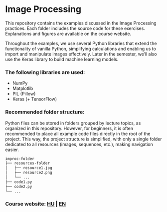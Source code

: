# Image Processing

This repository contains the examples discussed in the Image Processing practices. Each folder includes the source code for these exercises. Explanations and figures are available on the course website.

Throughout the examples, we use several Python libraries that extend the functionality of vanilla Python, simplifying calculations and enabling us to import and manipulate images effectively. Later in the semester, we’ll also use the Keras library to build machine learning models.

### The following libraries are used:
- NumPy
- Matplotlib
- PIL (Pillow)
- Keras (+ TensorFlow)

### Recommended folder structure:

Python files can be stored in folders grouped by lecture topics, as organized in this repository. However, for beginners, it is often recommended to place all example code files directly in the root of the project. This way, the project structure is simplified, with only a single folder dedicated to all resources (images, sequences, etc.), making navigation easier.

```bash
improc-folder
├── resources-folder
│   ├── resource1.jpg
│   ├── resource2.png
│   └── ...
├── code1.py
├── code2.py
└── ...
```

### Course website: [HU](https://szilagyipeti.hu/imgproc/content.html) | [EN](https://szilagyipeti.hu/imgproc/content-en.html)

